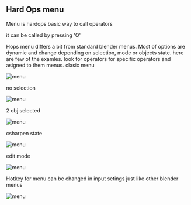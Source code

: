 ## Hard Ops menu


Menu is hardops basic way to call operators

it can be called by pressing 'Q' 



Hops menu differs a bit from standard blender menus. Most of options are dynamic and change depending on selection, mode or objects state.
here are few of the examles. look for operators for specific operators and asigned to them menus.
clasic menu 

![menu](https://raw.githubusercontent.com/mx1001/hardops_manual/master/docs/Hops/menus/img/menu/und.png)

no selection

![menu](https://raw.githubusercontent.com/mx1001/hardops_manual/master/docs/Hops/menus/img/menu/noselect.png)

2 obj selected 

![menu](https://raw.githubusercontent.com/mx1001/hardops_manual/master/docs/Hops/menus/img/menu/select.png)

csharpen state

![menu](https://raw.githubusercontent.com/mx1001/hardops_manual/master/docs/Hops/menus/img/menu/csharpen.png)

edit mode

![menu](https://raw.githubusercontent.com/mx1001/hardops_manual/master/docs/Hops/menus/img/menu/edit.png)




Hotkey for menu can be changed in input setings just like other blender menus 

![menu](https://raw.githubusercontent.com/mx1001/hardops_manual/master/docs/Hops/menus/img/menu/hotkey.png)